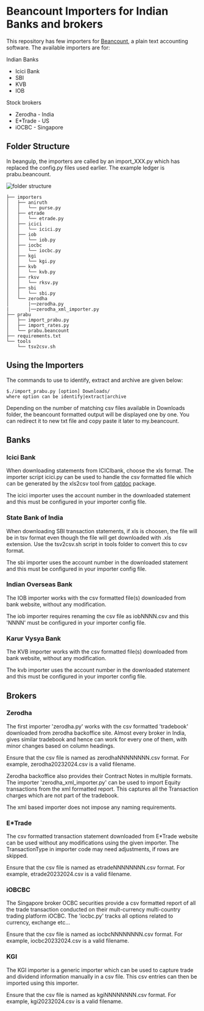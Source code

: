 #  Beancount Importers for Indian Banks and brokers

This repository has few importers for
[Beancount](https://github.com/beancount/beancount), a plain text
accounting software. The available importers are for:

Indian Banks
 - Icici Bank
 - SBI
 - KVB
 - IOB

Stock brokers
- Zerodha - India
- E*Trade - US
- iOCBC - Singapore

## Folder Structure

In beangulp, the importers are called by an import_XXX.py which has
replaced the config.py files used earlier. The example ledger is
prabu.beancount.

![folder
structure](https://github.com/prabusw/beancount-importer-zerodha/blob/master/folderstructure.png)

```
├── importers
│   ├── aniruth
│   │   └── purse.py
│   ├── etrade
│   │   └── etrade.py
│   ├── icici
│   │   └── icici.py
│   ├── iob
│   │   └── iob.py
│   ├── iocbc
│   │   └── iocbc.py
│   ├── kgi
│   │   └── kgi.py
│   ├── kvb
│   │   └── kvb.py
│   ├── rksv
│   │   └── rksv.py
│   ├── sbi
│   │   └── sbi.py
│   └── zerodha
│       |──zerodha.py
|       |──zerodha_xml_importer.py
├── prabu
│   ├── import_prabu.py
│   ├── import_rates.py
│   └── prabu.beancount
├── requirements.txt
└── tools
    └── tsv2csv.sh
```
## Using the Importers

The commands to use to identify, extract and archive are given below:

```
$./import_prabu.py [option] Downloads/
where option can be identify|extract|archive
```
Depending on the number of matching csv files available in Downloads
folder, the beancount formatted output will be displayed one by
one. You can redirect it to new txt file and copy paste it later to
my.beancount.

## Banks

### Icici Bank
When downloading statements from ICICIbank, choose the xls format.
The importer script icici.py can be used to handle the csv formatted
file which can be generated by the xls2csv tool from
[catdoc](https://www.wagner.pp.ru/~vitus/software/catdoc/) package.

The icici importer uses the account number in the downloaded statement and
this must be configured in your importer config file.


### State Bank of India
When downloading SBI transaction statements, if xls is choosen, the
file will be in tsv format even though the file will get downloaded
with .xls extension. Use the tsv2csv.sh script in tools folder to
convert this to csv format.

The sbi importer uses the account number in the downloaded statement and
this must be configured in your importer config file.


### Indian Overseas Bank
The IOB importer works with the csv formatted file(s) downloaded from
bank website, without any modification.

The iob importer requires renaming the csv file as iobNNNN.csv and
this 'NNNN' must be configured in your importer config file.


### Karur Vysya Bank
The KVB importer works with the csv formatted file(s) downloaded from
bank website, without any modification.

The kvb importer uses the account number in the downloaded statement and
this must be configured in your importer config file.


## Brokers

### Zerodha

The first importer 'zerodha.py' works with the csv formatted
'tradebook' downloaded from zerodha backoffice site. Almost every
broker in India, gives similar tradebook and hence can work for every
one of them, with minor changes based on column headings.

Ensure that the csv file is named as zerodhaNNNNNNNN.csv format. For
example, zerodha20232024.csv is a valid filename.

Zerodha backoffice also provides their Contract Notes in multiple
formats. The importer 'zerodha_xml_importer.py' can be used to import
Equity transactions from the xml formatted report. This captures all
the Transaction charges which are not part of the tradebook.

The xml based importer does not impose any naming requirements.

### E*Trade

The csv formatted transaction statement downloaded from E*Trade
website can be used without any modifications using the given
importer. The TransactionType in importer code may need adjustments,
if rows are skipped.

Ensure that the csv file is named as etradeNNNNNNNN.csv format. For
example, etrade20232024.csv is a valid filename.


### iOBCBC

The Singapore broker OCBC securities provide a csv formatted report of
all the trade transaction conducted on their mult-currency
multi-country trading platform iOCBC. The 'iocbc.py' tracks all
options related to currency, exchange etc...

Ensure that the csv file is named as iocbcNNNNNNNN.csv format. For
example, iocbc20232024.csv is a valid filename.

### KGI

The KGI importer is a generic importer which can be used to capture
trade and dividend information manually in a csv file. This csv
entries can then be imported using this importer.

Ensure that the csv file is named as kgiNNNNNNNN.csv format. For
example, kgi20232024.csv is a valid filename.
